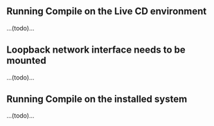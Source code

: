 ## Running Compile on the Live CD environment

...(todo)...

## Loopback network interface needs to be mounted

...(todo)...

## Running Compile on the installed system

...(todo)...